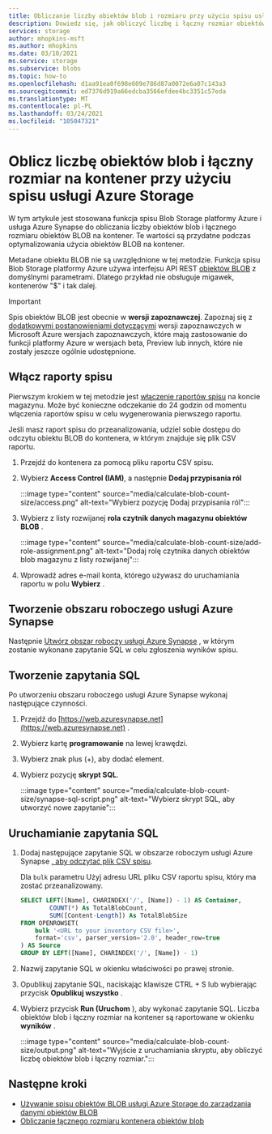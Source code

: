 ```yaml
---
title: Obliczanie liczby obiektów blob i rozmiaru przy użyciu spisu usługi Azure Storage
description: Dowiedz się, jak obliczyć liczbę i łączny rozmiar obiektów BLOB w kontenerze.
services: storage
author: mhopkins-msft
ms.author: mhopkins
ms.date: 03/10/2021
ms.service: storage
ms.subservice: blobs
ms.topic: how-to
ms.openlocfilehash: d1aa91ea0f698e609e786d87a0072e6a07c143a3
ms.sourcegitcommit: ed7376d919a66edcba3566efdee4bc3351c57eda
ms.translationtype: MT
ms.contentlocale: pl-PL
ms.lasthandoff: 03/24/2021
ms.locfileid: "105047321"
---
```

# <a name="calculate-blob-count-and-total-size-per-container-using-azure-storage-inventory"></a>Oblicz liczbę obiektów blob i łączny rozmiar na kontener przy użyciu spisu usługi Azure Storage

W tym artykule jest stosowana funkcja spisu Blob Storage platformy Azure i usługa Azure Synapse do obliczania liczby obiektów blob i łącznego rozmiaru obiektów BLOB na kontener. Te wartości są przydatne podczas optymalizowania użycia obiektów BLOB na kontener.

Metadane obiektu BLOB nie są uwzględnione w tej metodzie. Funkcja spisu Blob Storage platformy Azure używa interfejsu API REST [obiektów BLOB](/rest/api/storageservices/list-blobs) z domyślnymi parametrami. Dlatego przykład nie obsługuje migawek, kontenerów "$" i tak dalej.

> [!IMPORTANT]
> Spis obiektów BLOB jest obecnie w **wersji zapoznawczej**. Zapoznaj się z [dodatkowymi postanowieniami dotyczącymi](https://azure.microsoft.com/support/legal/preview-supplemental-terms/) wersji zapoznawczych w Microsoft Azure wersjach zapoznawczych, które mają zastosowanie do funkcji platformy Azure w wersjach beta, Preview lub innych, które nie zostały jeszcze ogólnie udostępnione.

## <a name="enable-inventory-reports"></a>Włącz raporty spisu

Pierwszym krokiem w tej metodzie jest [włączenie raportów spisu](blob-inventory.md#enable-inventory-reports) na koncie magazynu. Może być konieczne odczekanie do 24 godzin od momentu włączenia raportów spisu w celu wygenerowania pierwszego raportu.

Jeśli masz raport spisu do przeanalizowania, udziel sobie dostępu do odczytu obiektu BLOB do kontenera, w którym znajduje się plik CSV raportu.

1. Przejdź do kontenera za pomocą pliku raportu CSV spisu.
1. Wybierz **Access Control (IAM)**, a następnie **Dodaj przypisania ról**

    :::image type="content" source="media/calculate-blob-count-size/access.png" alt-text="Wybierz pozycję Dodaj przypisania ról":::

1. Wybierz z listy rozwijanej **rola** **czytnik danych magazynu obiektów BLOB** .

    :::image type="content" source="media/calculate-blob-count-size/add-role-assignment.png" alt-text="Dodaj rolę czytnika danych obiektów blob magazynu z listy rozwijanej":::

1. Wprowadź adres e-mail konta, którego używasz do uruchamiania raportu w polu **Wybierz** .

## <a name="create-an-azure-synapse-workspace"></a>Tworzenie obszaru roboczego usługi Azure Synapse

Następnie [Utwórz obszar roboczy usługi Azure Synapse](../../synapse-analytics/get-started-create-workspace.md) , w którym zostanie wykonane zapytanie SQL w celu zgłoszenia wyników spisu.

## <a name="create-the-sql-query"></a>Tworzenie zapytania SQL

Po utworzeniu obszaru roboczego usługi Azure Synapse wykonaj następujące czynności.

1. Przejdź do [https://web.azuresynapse.net](https://web.azuresynapse.net) .
1. Wybierz kartę **programowanie** na lewej krawędzi.
1. Wybierz znak plus (+), aby dodać element.
1. Wybierz pozycję **skrypt SQL**.

    :::image type="content" source="media/calculate-blob-count-size/synapse-sql-script.png" alt-text="Wybierz skrypt SQL, aby utworzyć nowe zapytanie":::

## <a name="run-the-sql-query"></a>Uruchamianie zapytania SQL

1. Dodaj następujące zapytanie SQL w obszarze roboczym usługi Azure Synapse [, aby odczytać plik CSV spisu](../../synapse-analytics/sql/query-single-csv-file.md#read-a-csv-file).

    Dla `bulk` parametru Użyj adresu URL pliku CSV raportu spisu, który ma zostać przeanalizowany.

    ```sql
    SELECT LEFT([Name], CHARINDEX('/', [Name]) - 1) AS Container, 
            COUNT(*) As TotalBlobCount,
            SUM([Content-Length]) As TotalBlobSize
    FROM OPENROWSET(
        bulk '<URL to your inventory CSV file>',
        format='csv', parser_version='2.0', header_row=true
    ) AS Source
    GROUP BY LEFT([Name], CHARINDEX('/', [Name]) - 1)
    ```

1. Nazwij zapytanie SQL w okienku właściwości po prawej stronie.

1. Opublikuj zapytanie SQL, naciskając klawisze CTRL + S lub wybierając przycisk **Opublikuj wszystko** .

1. Wybierz przycisk **Run (Uruchom** ), aby wykonać zapytanie SQL. Liczba obiektów blob i łączny rozmiar na kontener są raportowane w okienku **wyników** .

    :::image type="content" source="media/calculate-blob-count-size/output.png" alt-text="Wyjście z uruchamiania skryptu, aby obliczyć liczbę obiektów blob i łączny rozmiar.":::

## <a name="next-steps"></a>Następne kroki

- [Używanie spisu obiektów BLOB usługi Azure Storage do zarządzania danymi obiektów BLOB](blob-inventory.md)
- [Obliczanie łącznego rozmiaru kontenera obiektów blob](../scripts/storage-blobs-container-calculate-billing-size-powershell.md)